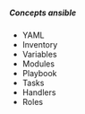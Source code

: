 ##### Concepts ansible

* YAML
* Inventory
* Variables
* Modules
* Playbook
* Tasks
* Handlers
* Roles
